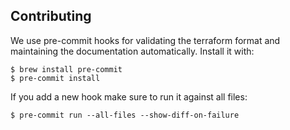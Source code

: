 ## Contributing

We use pre-commit hooks for validating the terraform format and maintaining the documentation automatically.
Install it with:

```shell
$ brew install pre-commit
$ pre-commit install
```

If you add a new hook make sure to run it against all files:
```shell
$ pre-commit run --all-files --show-diff-on-failure
```
